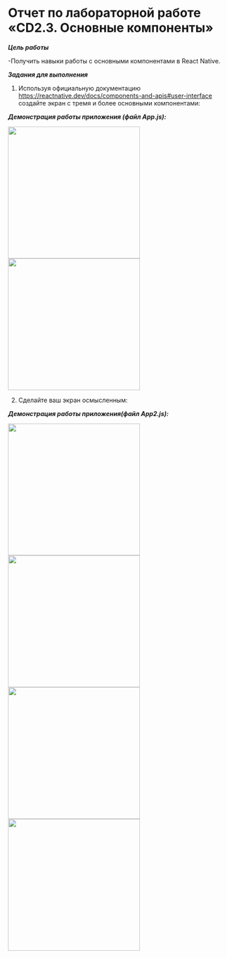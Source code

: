 
# Отчет по лабораторной работе «CD2.3. Основные компоненты»

***Цель работы***

-Получить навыки работы с основными компонентами в React Native.

***Задания для выполнения*** 

1. Используя официальную документацию https://reactnative.dev/docs/components-and-apis#user-interface создайте экран с тремя и более основными компонентами:

***Демонстрация работы приложения (файл App.js):***

<img src="https://user-images.githubusercontent.com/90133237/162260969-21ad466b-3c20-47e4-bd00-41946e901021.jpg" width="300" />

<img src="https://user-images.githubusercontent.com/90133237/162261058-ce673444-7785-44f9-82b1-f0e232b42b9d.jpg" width="300" />

2. Сделайте ваш экран осмысленным:

***Демонстрация работы приложения(файл App2.js):***

<img src="https://user-images.githubusercontent.com/90133237/162261203-92bdfbc3-e081-415c-9767-76def3bf6e9a.jpg" width="300" />

<img src="https://user-images.githubusercontent.com/90133237/162261237-fad57776-4787-498b-b865-e9706be96295.jpg" width="300" />

<img src="https://user-images.githubusercontent.com/90133237/162261247-a81c329c-fd4c-4b88-bf77-999d6e255723.jpg" width="300" />

<img src="https://user-images.githubusercontent.com/90133237/162261251-602ed4ac-a89e-4896-a1f6-a75876d9a694.jpg" width="300" />

